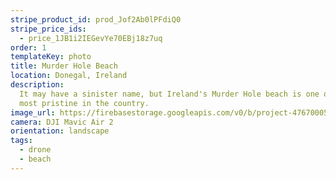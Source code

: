 ```yaml
---
stripe_product_id: prod_Jof2Ab0lPFdiQ0
stripe_price_ids:
  - price_1JB1i2IEGevYe70EBj18z7uq
order: 1
templateKey: photo
title: Murder Hole Beach
location: Donegal, Ireland
description:
  It may have a sinister name, but Ireland's Murder Hole beach is one of the
  most pristine in the country.
image_url: https://firebasestorage.googleapis.com/v0/b/project-4767000521921178323.appspot.com/o/photography%2FMurderHoleBeach.jpg?alt=media&token=ab9c7a19-a2f7-47fb-8062-7a2dc1925252
camera: DJI Mavic Air 2
orientation: landscape
tags:
  - drone
  - beach
---
```

